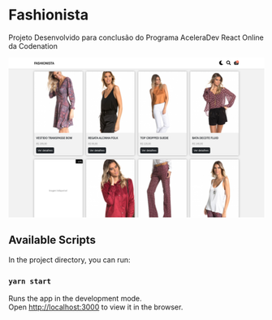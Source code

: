 # Fashionista

Projeto Desenvolvido para conclusão do Programa AceleraDev React Online da Codenation

![Screenshot](https://raw.githubusercontent.com/Hilverton/Fashionista/master/fashionista_screenshot.png)

## Available Scripts

In the project directory, you can run:

### `yarn start`

Runs the app in the development mode.<br />
Open [http://localhost:3000](http://localhost:3000) to view it in the browser.
